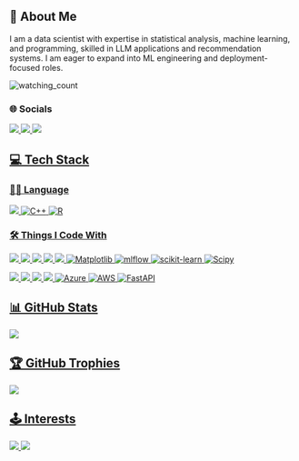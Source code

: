 ## 💫 About Me
I am a data scientist with expertise in statistical analysis, machine learning, and programming, skilled in LLM applications and recommendation systems. I am eager to expand into ML engineering and deployment-focused roles.
<!-- Proudly created with GPRM ( https://gprm.itsvg.in ) -->
<img src="https://komarev.com/ghpvc/?username=cintiaching&color=red" alt="watching_count" />

### 🌐 Socials
<a href="https://www.linkedin.com/in/cintiaching/" target="_blank"><img src="https://img.shields.io/badge/LinkedIn-0077B5?style=for-the-badge&logo=linkedin&logoColor=white" />
<a href="https://medium.com/@cintiaching" target="_blank"><img src="https://img.shields.io/badge/Medium-12100E?style=for-the-badge&logo=medium&logoColor=white" />
<a href="mailto:swching.cintia@gmail.com"><img src="https://img.shields.io/badge/Gmail-D14836?style=for-the-badge&logo=gmail&logoColor=white" />

## 💻 Tech Stack
### 👩‍💻 Language
<img src="https://img.shields.io/badge/Python-FFD43B?style=for-the-badge&logo=python&logoColor=blue" /> ![C++](https://img.shields.io/badge/c++-%2300599C.svg?style=for-the-badge&logo=c%2B%2B&logoColor=white)  ![R](https://img.shields.io/badge/r-%23276DC3.svg?style=for-the-badge&logo=r&logoColor=white) 

### 🛠️ Things I Code With

<img src="https://img.shields.io/badge/TensorFlow-FF6F00?style=for-the-badge&logo=TensorFlow&logoColor=white" /> <img src="https://img.shields.io/badge/Keras-D00000?style=for-the-badge&logo=Keras&logoColor=white" /> <img src="https://img.shields.io/badge/PyTorch-EE4C2C?style=for-the-badge&logo=pytorch&logoColor=white" /> <img src="https://img.shields.io/badge/Numpy-777BB4?style=for-the-badge&logo=numpy&logoColor=white" /> <img src="https://img.shields.io/badge/ChatGPT-74aa9c?style=for-the-badge&logo=openai&logoColor=white" /> ![Matplotlib](https://img.shields.io/badge/Matplotlib-%23ffffff.svg?style=for-the-badge&logo=Matplotlib&logoColor=black) ![mlflow](https://img.shields.io/badge/mlflow-%23d9ead3.svg?style=for-the-badge&logo=numpy&logoColor=blue) ![scikit-learn](https://img.shields.io/badge/scikit--learn-%23F7931E.svg?style=for-the-badge&logo=scikit-learn&logoColor=white) ![Scipy](https://img.shields.io/badge/SciPy-%230C55A5.svg?style=for-the-badge&logo=scipy&logoColor=%white)

<img src="https://img.shields.io/badge/Databricks-FF3621?style=for-the-badge&logo=Databricks&logoColor=white" /> <img src="https://img.shields.io/badge/Apache_Spark-FFFFFF?style=for-the-badge&logo=apachespark&logoColor=#E35A16" /> <img src="https://img.shields.io/badge/Docker-2CA5E0?style=for-the-badge&logo=docker&logoColor=white" /> <img src="https://img.shields.io/badge/OpenCV-27338e?style=for-the-badge&logo=OpenCV&logoColor=white" /> ![Azure](https://img.shields.io/badge/azure-%230072C6.svg?style=for-the-badge&logo=microsoftazure&logoColor=white) ![AWS](https://img.shields.io/badge/AWS-%23FF9900.svg?style=for-the-badge&logo=amazon-aws&logoColor=white) ![FastAPI](https://img.shields.io/badge/FastAPI-005571?style=for-the-badge&logo=fastapi)

## 📊 GitHub Stats
![](https://github-readme-streak-stats.herokuapp.com/?user=cintiaching&theme=dark&hide_border=false)<br/>

## 🏆 GitHub Trophies
![](https://github-profile-trophy.vercel.app/?username=cintiaching&theme=blueberry&no-frame=true&no-bg=true&margin-w=4)

## 🕹️ Interests
<a href="https://mcdonalds.com.hk/en/" target="_blank"><img src="https://img.shields.io/badge/McDonald's-FBC817?style=for-the-badge&logo=McDonald's&logoColor=white" /> </a> <img src="https://img.shields.io/badge/Nintendo_Switch-E60012?style=for-the-badge&logo=nintendo-switch&logoColor=white" />

